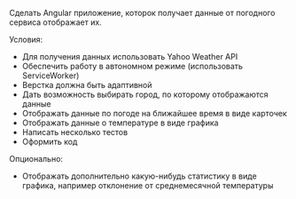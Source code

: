 Сделать Angular приложение, которок получает данные от погодного сервиса отображает их.

Условия:
- Для получения данных использовать Yahoo Weather API
- Обеспечить работу в автономном режиме (использовать ServiceWorker)
- Верстка должна быть адаптивной
- Дать возможность выбирать город, по которому отображаются данные
- Отображать данные по погоде на ближайшее время в виде карточек
- Отображать данные о температуре в виде графика
- Написать несколько тестов
- Оформить код

Опционально:
- Отображать дополнительно какую-нибудь статистику в виде графика, например отклонение от среднемесячной температуры
